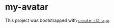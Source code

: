 # my-avatar

This project was bootstrapped with [`create-r3f-app`](https://github.com/RenaudROHLINGER/create-r3f-app)